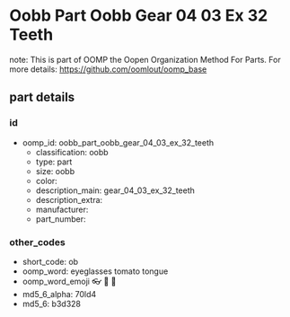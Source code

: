 # Oobb Part Oobb Gear 04 03 Ex 32 Teeth  

note: This is part of OOMP the Oopen Organization Method For Parts. For more details: https://github.com/oomlout/oomp_base

##  part details





### id
* oomp_id: oobb_part_oobb_gear_04_03_ex_32_teeth
  * classification: oobb
  * type: part
  * size: oobb
  * color: 
  * description_main: gear_04_03_ex_32_teeth
  * description_extra: 
  * manufacturer: 
  * part_number: 

### other_codes
* short_code: ob
* oomp_word: eyeglasses tomato tongue
* oomp_word_emoji :eyeglasses: :tomato: :tongue:
* md5_6_alpha: 70ld4
* md5_6: b3d328